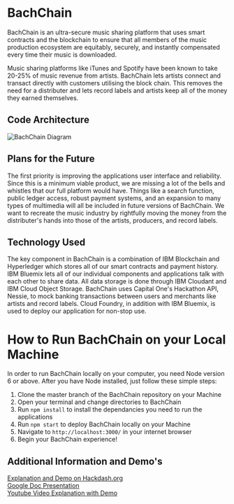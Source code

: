 <h1>BachChain</h1>
<p>BachChain is an ultra-secure music sharing platform that uses smart contracts and the blockchain to ensure that all members of the music production ecosystem are equitably, securely, and instantly compensated every time their music is downloaded.</p>

<p>Music sharing platforms like iTunes and Spotify have been known to take 20-25% of music revenue from artists. BachChain lets artists connect and transact directly with customers utilising the block chain. This removes the need for a distributer and lets record labels and artists keep all of the money they earned themselves.</p>

<h2>Code Architecture</h2>
<img src="https://github.ibm.com/James-Rigassio/bach-chain/blob/master/IBM%20Hackathon%20-%20Page%201%20(1).png?raw=true" alt="BachChain Diagram">

<h2>Plans for the Future</h2>
<p>The first priority is improving the applications user interface and reliability. Since this is a minimum viable product, we are missing a lot of the bells and whistles that our full platform would have. Things like a search function, public ledger access, robust payment systems, and an expansion to many types of multimedia will all be included in future versions of BachChain. We want to recreate the music industry by rightfully moving the money from the distributer's hands into those of the artists, producers, and record labels.</p>

<h2>Technology Used</h2>
<p>The key component in BachChain is a combination of IBM Blockchain and Hyperledger which stores all of our smart contracts and payment history. IBM Bluemix lets all of our individual components and applications talk with each other to share data. All data storage is done through IBM Cloudant and IBM Cloud Object Storage. BachChain uses Capital One's Hackathon API, Nessie, to mock banking transactions between users and merchants like artists and record labels. Cloud Foundry, in addition with IBM Bluemix, is used to deploy our application for non-stop use.</p>

<h1>How to Run BachChain on your Local Machine</h1>

In order to run BachChain locally on your computer, you need Node version 6 or above. After you have Node installed, just follow these simple steps:

1. Clone the master branch of the BachChain repository on your Machine
2. Open your terminal and change directories to BachChain
3. Run `npm install` to install the dependancies you need to run the applications
4. Run `npm start` to deploy BachChain locally on your Machine
5. Navigate to `http://localhost:3000/` in your internet browser
6. Begin your BachChain experience!

<h2>Additional Information and Demo's</h2>
<a href='https://hackdash.org/projects/5970f54e7a30a4526a1fe9ea'>Explanation and Demo on Hackdash.org</a><br />
<a href='https://docs.google.com/presentation/d/1kjHDV1QmaKS2shXiPN-31Tnx_cPvb8KHUJ5I5E8rNCQ/edit?usp=sharing'>Google Doc Presentation</a><br />
<a href='https://youtu.be/RIz5hNaBbh8'>Youtube Video Explanation with Demo</a>
